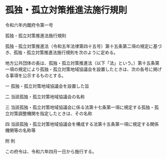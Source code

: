 # 孤独・孤立対策推進法施行規則

令和六年内閣府令第一号

孤独・孤立対策推進法施行規則

孤独・孤立対策推進法（令和五年法律第四十五号）第十五条第二項の規定に基づき、孤独・孤立対策推進法施行規則を次のように定める。

地方公共団体の長は、孤独・孤立対策推進法（以下「法」という。）第十五条第一項の規定により孤独・孤立対策地域協議会を設置したときは、次の各号に掲げる事項を公示するものとする。

一 孤独・孤立対策地域協議会を設置した旨

二 当該孤独・孤立対策地域協議会の名称

三 当該孤独・孤立対策地域協議会に係る法第十七条第一項に規定する孤独・孤立対策調整機関を指定したときは、その名称

四 当該孤独・孤立対策地域協議会を構成する法第十五条第一項に規定する関係機関等の名称等

附 則

この府令は、令和六年四月一日から施行する。
